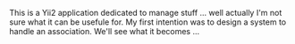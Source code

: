This is a Yii2 application dedicated to manage stuff ... well actually I'm not sure what it can be usefule for. My first intention was to design a system to handle an association. We'll see what it becomes ...

